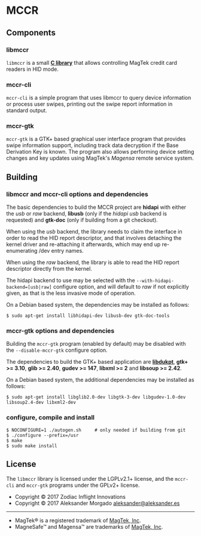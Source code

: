 
# MCCR

## Components

### libmccr

`libmccr` is a small **[C library](https://aleksander0m.github.io/mccr/)** that
allows controlling MagTek credit card readers in HID mode.

### mccr-cli

`mccr-cli` is a simple program that uses libmccr to query device information or
process user swipes, printing out the swipe report information in standard
output.

### mccr-gtk

`mccr-gtk` is a GTK+ based graphical user interface program that provides swipe
information support, including track data decryption if the Base Derivation Key
is known. The program also allows performing device setting changes and key
updates using MagTek's *Magensa* remote service system.

## Building

### libmccr and mccr-cli options and dependencies

The basic dependencies to build the MCCR project are **hidapi** with either
the *usb* or *raw* backend, **libusb** (only if the *hidapi usb* backend is
requested) and **gtk-doc** (only if building from a git checkout).

When using the *usb* backend, the library needs to claim the interface in order
to read the HID report descriptor, and that involves detaching the kernel driver
and re-attaching it afterwards, which may end up re-enumerating /dev entry
names.

When using the *raw* backend, the library is able to read the HID report
descriptor directly from the kernel.

The hidapi backend to use may be selected with the
`--with-hidapi-backend=[usb|raw]` configure option, and will default to *raw* if
not explicitly given, as that is the less invasive mode of operation.

On a Debian based system, the dependencies may be installed as follows:
```
$ sudo apt-get install libhidapi-dev libusb-dev gtk-doc-tools
```

### mccr-gtk options and dependencies

Building the `mccr-gtk` program (enabled by default) may be disabled with the
`--disable-mccr-gtk` configure option.

The dependencies to build the GTK+ based application are
**[libdukpt](https://github.com/aleksander0m/libdukpt)**, **gtk+ >= 3.10**,
**glib >= 2.40**, **gudev >= 147**, **libxml >= 2** and **libsoup >= 2.42**.

On a Debian based system, the additional dependencies may be installed as
follows:
```
$ sudo apt-get install libglib2.0-dev libgtk-3-dev libgudev-1.0-dev libsoup2.4-dev libxml2-dev
```

### configure, compile and install

```
$ NOCONFIGURE=1 ./autogen.sh     # only needed if building from git
$ ./configure --prefix=/usr
$ make
$ sudo make install
```

## License

The `libmccr` library is licensed under the LGPLv2.1+ license, and the
`mccr-cli` and `mccr-gtk` programs under the GPLv2+ license.

* Copyright © 2017 Zodiac Inflight Innovations
* Copyright © 2017 Aleksander Morgado <aleksander@aleksander.es>

---

* MagTek® is a registered trademark of [MagTek, Inc](https://www.magtek.com).
* MagneSafe™ and Magensa™ are trademarks of [MagTek, Inc](https://www.magtek.com).
